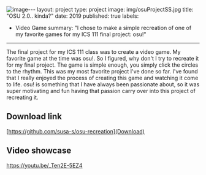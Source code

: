 ![image](https://github.com/susa-s/susa-s.github.io/assets/156491467/5c5a92fc-0c67-413b-b95e-423f29a79f60)---
layout: project
type: project
image: img/osuProjectSS.jpg
title: "OSU 2.0.. kinda?"
date: 2019
published: true
labels:
  - Video Game
summary: "I chose to make a simple recreation of one of my favorite games for my ICS 111 final project: osu!"
---

The final project for my ICS 111 class was to create a video game. My favorite game at the time was osu!. So I figured, why don't I try to recreate it for my final project. The game is simple enough, you simply click the circles to the rhythm. This was my most favorite project I've done so far. I've found that I really enjoyed the process of creating this game and watching it come to life. osu! is something that I have always been passionate about, so it was super motivating and fun having that passion carry over into this project of recreating it.

## Download link

[https://github.com/susa-s/osu-recreation](Download)

## Video showcase

https://youtu.be/_Ten2E-5EZ4
